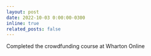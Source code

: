 ```yaml
---
layout: post
date: 2022-10-03 0:00:00-0300
inline: true
related_posts: false
---
```


Completed the crowdfunding course at Wharton Online
